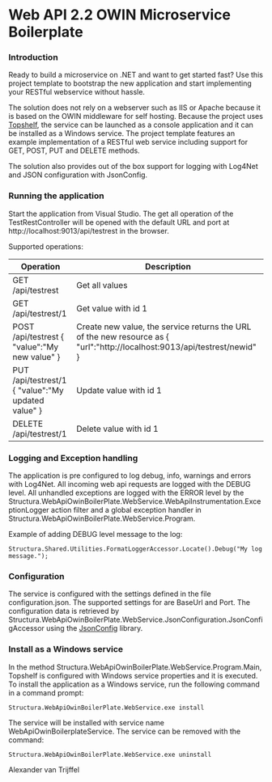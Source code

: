 ﻿Web API 2.2 OWIN Microservice Boilerplate 
==========

### Introduction
Ready to build a microservice on .NET and want to get started fast? Use this project template 
to bootstrap the new application and start implementing your RESTful webservice without hassle.

The solution does not rely on a webserver such as IIS or Apache because it is based on the OWIN 
middleware for self hosting. Because the project uses [Topshelf](http://topshelf-project.com), 
the service can be launched as a console application and it can be installed as a Windows service. 
The project template features an example implementation of a RESTful web service including support for 
GET, POST, PUT and DELETE methods.

The solution also provides out of the box support for logging with Log4Net and JSON configuration 
with JsonConfig.

### Running the application
Start the application from Visual Studio. The get all operation of the TestRestController will be 
opened with the default URL and port at http://localhost:9013/api/testrest in the browser.

Supported operations:  
  
Operation | Description  
--------- | -------------  
GET /api/testrest | Get all values  
GET /api/testrest/1 | Get value with id 1  
POST /api/testrest { "value":"My new value" } | Create new value, the service returns the URL of the new resource as { "url":"http://localhost:9013/api/testrest/newid" }  
PUT /api/testrest/1 { "value":"My updated value" } | Update value with id 1  
DELETE /api/testrest/1 | Delete value with id 1  

### Logging and Exception handling
The application is pre configured to log debug, info, warnings and errors with Log4Net. All incoming web api requests 
are logged with the DEBUG level. All unhandled exceptions are logged with the ERROR level by the 
Structura.WebApiOwinBoilerPlate.WebService.WebApiInstrumentation.ExceptionLogger action filter and a global exception 
handler in Structura.WebApiOwinBoilerPlate.WebService.Program. 

Example of adding DEBUG level message to the log:

```
Structura.Shared.Utilities.FormatLoggerAccessor.Locate().Debug("My log message.");
```

### Configuration
The service is configured with the settings defined in the file configuration.json. The supported settings for 
are BaseUrl and Port. The configuration data is retrieved by 
Structura.WebApiOwinBoilerPlate.WebService.JsonConfiguration.JsonConfigAccessor using the [JsonConfig](https://github.com/Dynalon/JsonConfig) library.

### Install as a Windows service
In the method Structura.WebApiOwinBoilerPlate.WebService.Program.Main, Topshelf is configured with 
Windows service properties and it is executed. To install the application as a Windows service, run 
the following command in a command prompt:

```
Structura.WebApiOwinBoilerPlate.WebService.exe install
```

The service will be installed with service name WebApiOwinBoilerplateService. The service can be removed 
with the command:

```
Structura.WebApiOwinBoilerPlate.WebService.exe uninstall
```

Alexander van Trijffel
